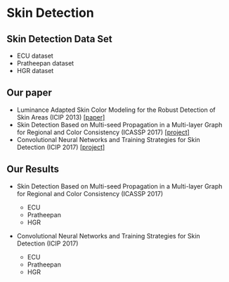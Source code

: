 # Skin Detection
## Skin Detection Data Set
* ECU dataset
* Pratheepan dataset
* HGR dataset


## Our paper
* Luminance Adapted Skin Color Modeling for the Robust Detection of Skin Areas (ICIP 2013) [[paper]](http://ieeexplore.ieee.org/document/6738540/)
* Skin Detection Based on Multi-seed Propagation in a Multi-layer Graph for Regional and Color Consistency (ICASSP 2017) [[project]](http://ispl.snu.ac.kr/terryoo/skin_detection/icassp2017/)
* Convolutional Neural Networks and Training Strategies for Skin Detection (ICIP 2017) [[project]](https://github.com/terryoo/Convolutional-Network)

## Our Results

* Skin Detection Based on Multi-seed Propagation in a Multi-layer Graph for Regional and Color Consistency (ICASSP 2017)
    * ECU
    * Pratheepan
    * HGR
    
* Convolutional Neural Networks and Training Strategies for Skin Detection (ICIP 2017)
    * ECU
    * Pratheepan
    * HGR
    
